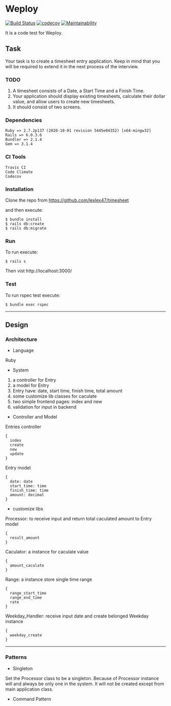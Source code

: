 # Weploy

[![Build Status](https://travis-ci.org/lexlex47/timesheet.svg?branch=main)](https://travis-ci.org/lexlex47/timesheet)
[![codecov](https://codecov.io/gh/lexlex47/timesheet/branch/main/graph/badge.svg?token=3idyfQden5)](https://codecov.io/gh/lexlex47/timesheet)
[![Maintainability](https://api.codeclimate.com/v1/badges/6b3afef29f340675818c/maintainability)](https://codeclimate.com/github/lexlex47/timesheet/maintainability)

It is a code test for Weploy.

## Task

Your task is to create a timesheet entry application. Keep in mind that you will be required to extend it in the next process of the interview.

### TODO

1.  A timesheet consists of a Date, a Start Time and a Finish Time.
2.  Your application should display existing timesheets, calculate their dollar value, and allow users to create new timesheets.
3.  It should consist of two screens.

### Dependencies

    Ruby => 2.7.2p137 (2020-10-01 revision 5445e04352) [x64-mingw32]
    Rails => 6.0.3.6
    Bundler => 2.1.4
    Gem => 3.1.4

### CI Tools

    Travis CI
    Code Climate
    Codecov

### Installation

Clone the repo from https://github.com/lexlex47/timesheet

and then execute:

    $ bundle install
    $ rails db:create
    $ rails db:migrate

### Run

To run execute:

    $ rails s

Then vist http://localhost:3000/

### Test

To run rspec test execute:

    $ bundle exec rspec

***

## Design

### Architecture

- Language

Ruby

- System

1.  a controller for Entry
2.  a model for Entry
3.  Entry have: date, start time, finish time, total amount
4.  some customize lib classes for caculate
5.  two simple frontend pages: index and new
6.  validation for input in backend

- Controller and Model

Entries controller
```
{
  index
  create
  new
  update 
}
```
Entry model
```
{
  date: date
  start_time: time
  finish_time: time
  amount: decimal
}
```

- customize libs

Processor:
to receive input and return total caculated amount to Entry model
```
{
  result_amount
}
```
Caculator:
a instance for caculate value
```
{
  amount_caculate
}
```
Range:
a instance store single time range
```
{
  range_start_time
  range_end_time
  rate
}
```
Weekday_Handler:
receive input date and create belonged Weekday instance
```
{
  weekday_create
}
```

***

### Patterns

- Singleton

Set the Processor class to be a singleton. Because of Processor instance will and always be only one in the system. It will not be created except from main application class.

- Command Pattern

